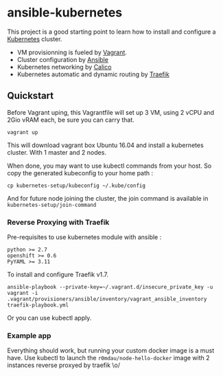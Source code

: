 # ansible-kubernetes

This project is a good starting point to learn how to install and configure a 
[Kubernetes](https://kubernetes.io) cluster.

- VM provisionning is fueled by [Vagrant](https://www.vagrantup.com/).
- Cluster configuration by [Ansible](https://www.ansible.com/)
- Kubernetes networking by [Calico](https://www.projectcalico.org/calico-networking-for-kubernetes/)
- Kubernetes automatic and dynamic routing by [Traefik](https://docs.traefik.io/)

## Quickstart
Before Vagrant uping, this Vagrantfile will set up 3 VM, using 2 vCPU and 2Gio vRAM each, be sure you can
carry that.


    vagrant up
    
This will download vagrant box Ubuntu 16.04 and install a kubernetes cluster.
With 1 master and 2 nodes.

When done, you may want to use kubectl commands from your host. So copy the generated kubeconfig
to your home path :

    cp kubernetes-setup/kubeconfig ~/.kube/config


And for future node joining the cluster, the join command is available in `kubernetes-setup/join-command`

### Reverse Proxying with Traefik

Pre-requisites to use kubernetes module with ansible : 

    python >= 2.7
    openshift >= 0.6
    PyYAML >= 3.11

To install and configure Traefik v1.7.

    ansible-playbook --private-key=~/.vagrant.d/insecure_private_key -u vagrant -i .vagrant/provisioners/ansible/inventory/vagrant_ansible_inventory traefik-playbook.yml

Or you can use kubectl apply.

### Example app

Everything should work, but running your custom docker image is a must have.
Use kubectl to launch the `r0mdau/node-hello-docker` image with 2 instances reverse proxyed
by traefik \o/